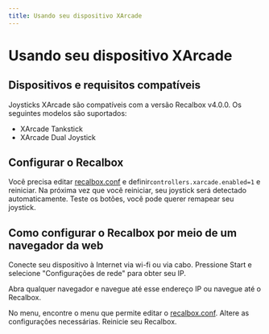 ```yaml
---
title: Usando seu dispositivo XArcade
---
```


# Usando seu dispositivo XArcade

## Dispositivos e requisitos compatíveis​ <a id="dispositivos-e-requisitos-compativeis"></a>

Joysticks XArcade são compatíveis com a versão Recalbox v4.0.0. Os seguintes modelos são suportados:

* XArcade Tankstick
* XArcade Dual Joystick

## Configurar o Recalbox​ <a id="configurar-o-recalbox"></a>

Você precisa editar [recalbox.conf](/v/portugues/manual-basico/primeiras-nocoes/o-arquivo-recalbox.conf) e definir`controllers.xarcade.enabled=1` e reiniciar. Na próxima vez que você reiniciar, seu joystick será detectado automaticamente. Teste os botões, você pode querer remapear seu joystick.

## ​Como configurar o Recalbox por meio de um navegador da web <a id="como-configurar-o-recalbox-por-meio-de-um-navegador-da-web"></a>

Conecte seu dispositivo à Internet via wi-fi ou via cabo. Pressione Start e selecione "Configurações de rede" para obter seu IP.

Abra qualquer navegador e navegue até esse endereço IP ou navegue até o Recalbox.

No menu, encontre o menu que permite editar o [recalbox.conf](/v/portugues/manual-basico/primeiras-nocoes/o-arquivo-recalbox.conf). Altere as configurações necessárias. Reinicie seu Recalbox.

